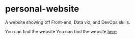 # personal-website
A website showing off Front-end, Data viz, and DevOps skills.

You can find the website You can find the website [here](https://tristan6.github.io/personal-website/)
